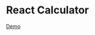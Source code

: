 # React Calculator 

<a target="_blank" rel="noopener noreferrer" href="https://znematoadz.github.io/calc/">Demo</span></a>

